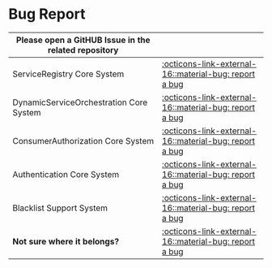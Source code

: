 # Bug Report

| Please open a GitHUB Issue in the related repository |   |
|---|---|
| ServiceRegistry Core System  | [:octicons-link-external-16::material-bug: report a bug](https://github.com/eclipse-arrowhead/ah5-core-java-spring/issues/new) |
| DynamicServiceOrchestration Core System | [:octicons-link-external-16::material-bug: report a bug](https://github.com/eclipse-arrowhead/ah5-core-java-spring/issues/new) |
| ConsumerAuthorization Core System  | [:octicons-link-external-16::material-bug: report a bug](https://github.com/eclipse-arrowhead/ah5-core-java-spring/issues/new) |
| Authentication Core System  | [:octicons-link-external-16::material-bug: report a bug](https://github.com/eclipse-arrowhead/ah5-core-java-spring/issues/new) |
| Blacklist Support System  | [:octicons-link-external-16::material-bug: report a bug](https://github.com/eclipse-arrowhead/ah5-blacklist-java-spring/issues/new) |
| **Not sure where it belongs?** | [:octicons-link-external-16::material-bug: report a bug](https://github.com/eclipse-arrowhead/ah5-common-java-spring/issues/new) |